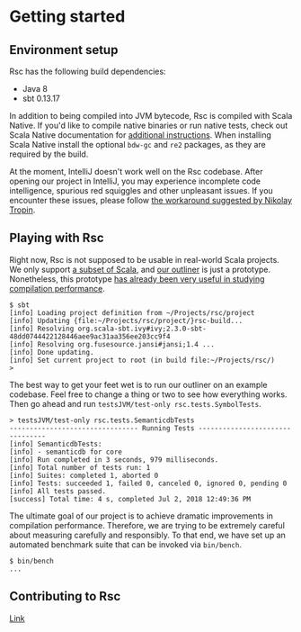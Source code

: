 <!-- Copyright (c) 2017-2018 Twitter, Inc. -->
<!-- Licensed under the Apache License, Version 2.0 (see LICENSE.md). -->

# Getting started

## Environment setup

Rsc has the following build dependencies:
  * Java 8
  * sbt 0.13.17

In addition to being compiled into JVM bytecode, Rsc is compiled with Scala
Native. If you'd like to compile native binaries or run native tests, check out
Scala Native documentation for
[additional instructions](http://www.scala-native.org/en/latest/user/setup.html).
When installing Scala Native install the optional `bdw-gc` and `re2` packages, as they
are required by the build.

At the moment, IntelliJ doesn't work well on the Rsc codebase. After opening
our project in IntelliJ, you may experience incomplete code intelligence,
spurious red squiggles and other unpleasant issues. If you encounter these
issues, please follow
[the workaround suggested by Nikolay Tropin](https://github.com/twitter/rsc/issues/13#issuecomment-345429964).

## Playing with Rsc

Right now, Rsc is not supposed to be usable in real-world Scala projects.
We only support [a subset of Scala](language.md), and
[our outliner](compiler.md) is just a prototype.
Nonetheless, this prototype [has already been very useful in studying compilation
performance](performance.md).

```
$ sbt
[info] Loading project definition from ~/Projects/rsc/project
[info] Updating {file:~/Projects/rsc/project/}rsc-build...
[info] Resolving org.scala-sbt.ivy#ivy;2.3.0-sbt-48dd0744422128446aee9ac31aa356ee203cc9f4
[info] Resolving org.fusesource.jansi#jansi;1.4 ...
[info] Done updating.
[info] Set current project to root (in build file:~/Projects/rsc/)
>
```

The best way to get your feet wet is to run our outliner on an example
codebase. Feel free to change a thing or two to see how everything works.
Then go ahead and run `testsJVM/test-only rsc.tests.SymbolTests`.

```
> testsJVM/test-only rsc.tests.SemanticdbTests
-------------------------------- Running Tests --------------------------------
[info] SemanticdbTests:
[info] - semanticdb for core
[info] Run completed in 3 seconds, 979 milliseconds.
[info] Total number of tests run: 1
[info] Suites: completed 1, aborted 0
[info] Tests: succeeded 1, failed 0, canceled 0, ignored 0, pending 0
[info] All tests passed.
[success] Total time: 4 s, completed Jul 2, 2018 12:49:36 PM
```

The ultimate goal of our project is to achieve dramatic improvements
in compilation performance. Therefore, we are trying to be extremely careful
about measuring carefully and responsibly. To that end, we have set up
an automated benchmark suite that can be invoked via `bin/bench`.

```
$ bin/bench
...
```

## Contributing to Rsc

[Link](contributing.md)

